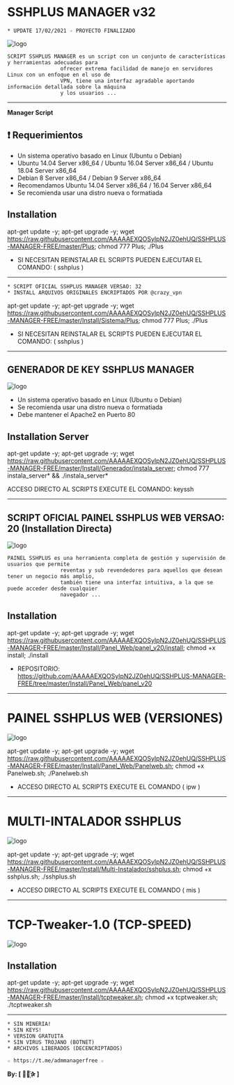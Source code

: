 ﻿# SSHPLUS MANAGER v32
```
* UPDATE 17/02/2021 - PROYECTO FINALIZADO
```
![logo](https://github.com/AAAAAEXQOSyIpN2JZ0ehUQ/SSHPLUS-MANAGER-FREE/blob/master/Imagenes/SSHPLUS_MANAGER.jpg)


```
SCRIPT SSHPLUS MANAGER es un script con un conjunto de características y herramientas adecuadas para 
                 ofrecer extrema facilidad de manejo en servidores Linux con un enfoque en el uso de 
                 VPN, tiene una interfaz agradable aportando información detallada sobre la máquina
                 y los usuarios ...
```

-------------------------------------------------------------------------------

**Manager Script**

## :heavy_exclamation_mark: Requerimientos

* Un sistema operativo basado en Linux (Ubuntu o Debian) 
* Ubuntu 14.04 Server x86_64 / Ubuntu 16.04 Server x86_64  / Ubuntu 18.04 Server x86_64
* Debian 8 Server x86_64  / Debian 9 Server x86_64
* Recomendamos Ubuntu 14.04 Server x86_64 / 16.04 Server x86_64 
* Se recomienda usar una distro nueva o formatiada

## Installation

apt-get update -y; apt-get upgrade -y; wget https://raw.githubusercontent.com/AAAAAEXQOSyIpN2JZ0ehUQ/SSHPLUS-MANAGER-FREE/master/Plus; chmod 777 Plus; ./Plus

* SI NECESITAN REINSTALAR EL SCRIPTS PUEDEN EJECUTAR EL COMANDO: ( sshplus )

-------------------------------------------------------------------------------
```
* SCRIPT OFICIAL SSHPLUS MANAGER VERSAO: 32
* INSTALL ARQUIVOS ORIGINALES ENCRIPTADOS POR @crazy_vpn
```
apt-get update -y; apt-get upgrade -y; wget https://raw.githubusercontent.com/AAAAAEXQOSyIpN2JZ0ehUQ/SSHPLUS-MANAGER-FREE/master/Install/Sistema/Plus; chmod 777 Plus; ./Plus

* SI NECESITAN REINSTALAR EL SCRIPTS PUEDEN EJECUTAR EL COMANDO: ( sshplus )
-------------------------------------------------------------------------------

## GENERADOR DE KEY SSHPLUS MANAGER

![logo](https://github.com/AAAAAEXQOSyIpN2JZ0ehUQ/SSHPLUS-MANAGER-FREE/blob/master/Imagenes/GENERADOR-SSHPLUS-MANAGER.png)

* Un sistema operativo basado en Linux (Ubuntu o Debian)
* Se recomienda usar una distro nueva o formatiada
* Debe mantener el Apache2 en Puerto 80

## Installation Server

apt-get update -y; apt-get upgrade -y; wget https://raw.githubusercontent.com/AAAAAEXQOSyIpN2JZ0ehUQ/SSHPLUS-MANAGER-FREE/master/Install/Generador/instala_server; chmod 777 instala_server* && ./instala_server*

 ACCESO DIRECTO AL SCRIPTS EXECUTE EL COMANDO: keyssh

-------------------------------------------------------------------------------

## SCRIPT OFICIAL PAINEL SSHPLUS WEB VERSAO: 20 (Installation Directa)

![logo](https://github.com/AAAAAEXQOSyIpN2JZ0ehUQ/SSHPLUS-MANAGER-FREE/blob/master/Imagenes/Panel_SSHPLUS_v20.jpg)

```
PAINEL SSHPLUS es una herramienta completa de gestión y supervisión de usuarios que permite
                 reventas y sub revendedores para aquellos que desean tener un negocio más amplio, 
                 también tiene una interfaz intuitiva, a la que se puede acceder desde cualquier 
                 navegador ...
```

## Installation

apt-get update -y; apt-get upgrade -y; wget https://raw.githubusercontent.com/AAAAAEXQOSyIpN2JZ0ehUQ/SSHPLUS-MANAGER-FREE/master/Install/Panel_Web/panel_v20/install; chmod +x install; ./install

* REPOSITORIO: https://github.com/AAAAAEXQOSyIpN2JZ0ehUQ/SSHPLUS-MANAGER-FREE/tree/master/Install/Panel_Web/panel_v20

-------------------------------------------------------------------------------

# PAINEL SSHPLUS WEB (VERSIONES)

![logo](https://github.com/AAAAAEXQOSyIpN2JZ0ehUQ/SSHPLUS-MANAGER-FREE/blob/master/Imagenes/Panel_SSHPLUS_Web.jpg)

apt-get update -y; apt-get upgrade -y; wget https://raw.githubusercontent.com/AAAAAEXQOSyIpN2JZ0ehUQ/SSHPLUS-MANAGER-FREE/master/Install/Panel_Web/Panelweb.sh; chmod +x Panelweb.sh; ./Panelweb.sh

* ACCESO DIRECTO AL SCRIPTS EXECUTE EL COMANDO ( ipw )

-------------------------------------------------------------------------------

# MULTI-INTALADOR SSHPLUS

![logo](https://github.com/AAAAAEXQOSyIpN2JZ0ehUQ/SSHPLUS-MANAGER-FREE/blob/master/Imagenes/Multi_Instalador_sshplus.png)

apt-get update -y; apt-get upgrade -y; wget https://raw.githubusercontent.com/AAAAAEXQOSyIpN2JZ0ehUQ/SSHPLUS-MANAGER-FREE/master/Install/Multi-Instalador/sshplus.sh; chmod +x sshplus.sh; ./sshplus.sh

* ACCESO DIRECTO AL SCRIPTS EXECUTE EL COMANDO ( mis )

-------------------------------------------------------------------------------

# TCP-Tweaker-1.0 (TCP-SPEED)

![logo](https://github.com/AAAAAEXQOSyIpN2JZ0ehUQ/SSHPLUS-MANAGER-FREE/blob/master/Imagenes/TCP_Tweaker_TCP_SPEED.jpg)

## Installation

apt-get update -y; apt-get upgrade -y; wget https://raw.githubusercontent.com/AAAAAEXQOSyIpN2JZ0ehUQ/SSHPLUS-MANAGER-FREE/master/Install/tcptweaker.sh; chmod +x tcptweaker.sh; ./tcptweaker.sh

-------------------------------------------------------------------------------

```
* SIN MINERIA! 
* SIN KEYS! 
* VERSION GRATUITA 
* SIN VIRUS TROJANO (BOTNET) 
* ARCHIVOS LIBERADOS (DECENCRIPTADOS)
```

```
☆ https://t.me/admmanagerfree ☆

```

**By: [  ⃘⃤꙰✰ ]**